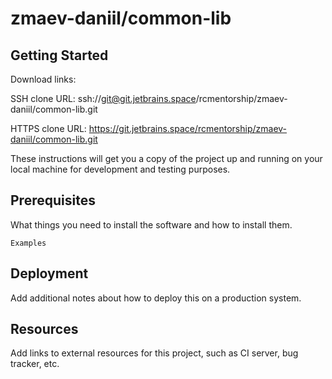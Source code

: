 # zmaev-daniil/common-lib



## Getting Started

Download links:

SSH clone URL: ssh://git@git.jetbrains.space/rcmentorship/zmaev-daniil/common-lib.git

HTTPS clone URL: https://git.jetbrains.space/rcmentorship/zmaev-daniil/common-lib.git



These instructions will get you a copy of the project up and running on your local machine for development and testing purposes.

## Prerequisites

What things you need to install the software and how to install them.

```
Examples
```

## Deployment

Add additional notes about how to deploy this on a production system.

## Resources

Add links to external resources for this project, such as CI server, bug tracker, etc.
